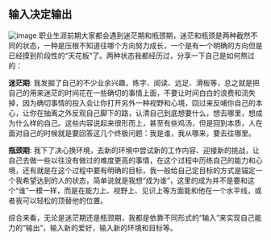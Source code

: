 ## 输入决定输出
![image](https://images.unsplash.com/photo-1534531304203-b830551771b9?q=80&w=3812&auto=format&fit=crop&ixlib=rb-4.0.3&ixid=M3wxMjA3fDB8MHxwaG90by1wYWdlfHx8fGVufDB8fHx8fA%3D%3D)
职业生涯前期大家都会遇到迷茫期和瓶颈期，迷茫和瓶颈是两种截然不同的状态，一种是压根不知道往哪个方向努力成长，一个是有一个明确的方向但是已经摸到阶段性的“天花板”了。两种状态我都经历过，分享一下自己是如何熬过的：

**迷茫期**: 我发掘了自己的不少业余兴趣，练字、阅读、远足、滑板等，总之就是把自己的用来迷茫的时间花在一些确切的事情上面，不要让时间白白的浪费和流失掉，因为确切事情的投入会让你打开另外一种视野和心境，回过来反哺你自己的本心，让你在抽离之外反观自己脚下的路，认清自己到底想要什么，想去哪里，想成为什么样的自己。这些内容说起来很形而上，甚至有些鸡汤，但是回到本质，人在面对自己的时候就是要回答这几个终极问题：我是谁，我从哪来，要去往哪里。

**瓶颈期**: 我下了决心换环境，去新的环境中尝试新的工作内容、迎接新的挑战，让自己去做一些以往没有做过的难度更高的事情，在这个过程中历练自己的能力和心境，还有就是在这个过程中要有明确的目标，我一般给自己定目标的方式是锚定一个我希望达到的人的状态，简单说就是我想“成为谁”，这里的成为并不是要和这个“谁”一模一样，而是在能力上、视野上、见识上等方面能和他在一个水平线，或者我可以轻松的顶替他的位置。

综合来看，无论是迷茫期还是瓶颈期，我都是依靠不同形式的“输入”来实现自己能力的“输出”，输入新的爱好，输入新的环境和目标等。